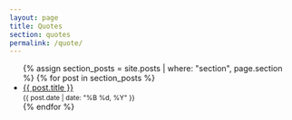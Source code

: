 ```yaml
---
layout: page
title: Quotes
section: quotes
permalink: /quote/
---
```


<ul>
  {% assign section_posts = site.posts | where: "section", page.section %}
  {% for post in section_posts %}
    <li>
      <a href="{{ post.url | relative_url }}">{{ post.title }}</a><br />
      <small>{{ post.date | date: "%B %d, %Y" }}</small>
    </li>
  {% endfor %}
</ul>